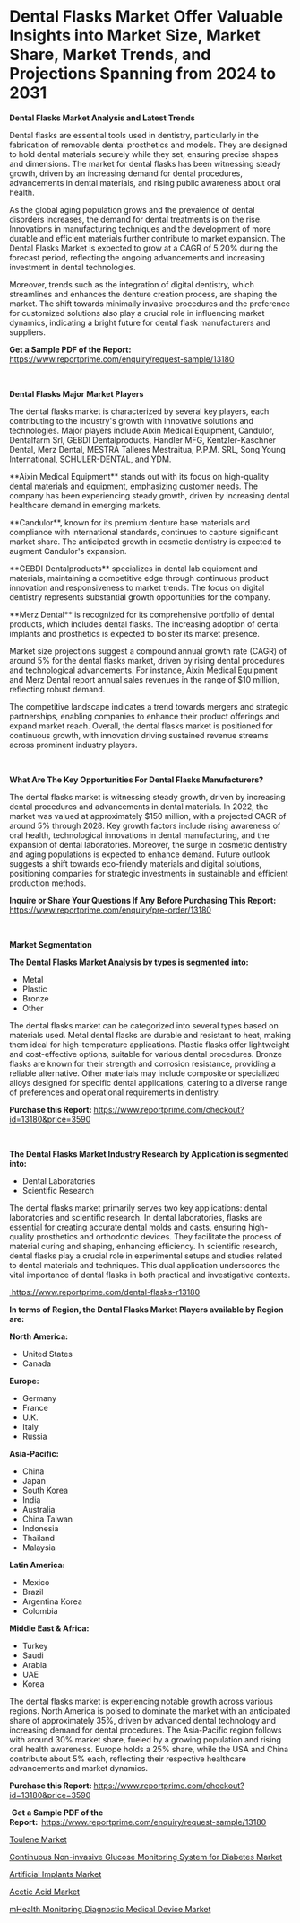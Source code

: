 <p><h1>Dental Flasks Market Offer Valuable Insights into Market Size, Market Share, Market Trends, and Projections Spanning from 2024 to 2031</h1></p><p><strong>Dental Flasks Market Analysis and Latest Trends</strong></p>
<p><p>Dental flasks are essential tools used in dentistry, particularly in the fabrication of removable dental prosthetics and models. They are designed to hold dental materials securely while they set, ensuring precise shapes and dimensions. The market for dental flasks has been witnessing steady growth, driven by an increasing demand for dental procedures, advancements in dental materials, and rising public awareness about oral health.</p><p>As the global aging population grows and the prevalence of dental disorders increases, the demand for dental treatments is on the rise. Innovations in manufacturing techniques and the development of more durable and efficient materials further contribute to market expansion. The Dental Flasks Market is expected to grow at a CAGR of 5.20% during the forecast period, reflecting the ongoing advancements and increasing investment in dental technologies.</p><p>Moreover, trends such as the integration of digital dentistry, which streamlines and enhances the denture creation process, are shaping the market. The shift towards minimally invasive procedures and the preference for customized solutions also play a crucial role in influencing market dynamics, indicating a bright future for dental flask manufacturers and suppliers.</p></p>
<p><strong>Get a Sample PDF of the Report:&nbsp;</strong> <a href="https://www.reportprime.com/enquiry/request-sample/13180">https://www.reportprime.com/enquiry/request-sample/13180</a></p>
<p>&nbsp;</p>
<p><strong>Dental Flasks Major Market Players</strong></p>
<p><p>The dental flasks market is characterized by several key players, each contributing to the industry's growth with innovative solutions and technologies. Major players include Aixin Medical Equipment, Candulor, Dentalfarm Srl, GEBDI Dentalproducts, Handler MFG, Kentzler-Kaschner Dental, Merz Dental, MESTRA Talleres Mestraitua, P.P.M. SRL, Song Young International, SCHULER-DENTAL, and YDM.</p><p>**Aixin Medical Equipment** stands out with its focus on high-quality dental materials and equipment, emphasizing customer needs. The company has been experiencing steady growth, driven by increasing dental healthcare demand in emerging markets.</p><p>**Candulor**, known for its premium denture base materials and compliance with international standards, continues to capture significant market share. The anticipated growth in cosmetic dentistry is expected to augment Candulor's expansion.</p><p>**GEBDI Dentalproducts** specializes in dental lab equipment and materials, maintaining a competitive edge through continuous product innovation and responsiveness to market trends. The focus on digital dentistry represents substantial growth opportunities for the company.</p><p>**Merz Dental** is recognized for its comprehensive portfolio of dental products, which includes dental flasks. The increasing adoption of dental implants and prosthetics is expected to bolster its market presence.</p><p>Market size projections suggest a compound annual growth rate (CAGR) of around 5% for the dental flasks market, driven by rising dental procedures and technological advancements. For instance, Aixin Medical Equipment and Merz Dental report annual sales revenues in the range of $10 million, reflecting robust demand.</p><p>The competitive landscape indicates a trend towards mergers and strategic partnerships, enabling companies to enhance their product offerings and expand market reach. Overall, the dental flasks market is positioned for continuous growth, with innovation driving sustained revenue streams across prominent industry players.</p></p>
<p>&nbsp;</p>
<p><strong>What Are The Key Opportunities For Dental Flasks Manufacturers?</strong></p>
<p><p>The dental flasks market is witnessing steady growth, driven by increasing dental procedures and advancements in dental materials. In 2022, the market was valued at approximately $150 million, with a projected CAGR of around 5% through 2028. Key growth factors include rising awareness of oral health, technological innovations in dental manufacturing, and the expansion of dental laboratories. Moreover, the surge in cosmetic dentistry and aging populations is expected to enhance demand. Future outlook suggests a shift towards eco-friendly materials and digital solutions, positioning companies for strategic investments in sustainable and efficient production methods.</p></p>
<p><strong>Inquire or Share Your Questions If Any Before Purchasing This Report:</strong> <a href="https://www.reportprime.com/enquiry/pre-order/13180">https://www.reportprime.com/enquiry/pre-order/13180</a></p>
<p>&nbsp;</p>
<p><strong>Market Segmentation</strong></p>
<p><strong>The Dental Flasks Market Analysis by types is segmented into:</strong></p>
<p><ul><li>Metal</li><li>Plastic</li><li>Bronze</li><li>Other</li></ul></p>
<p><p>The dental flasks market can be categorized into several types based on materials used. Metal dental flasks are durable and resistant to heat, making them ideal for high-temperature applications. Plastic flasks offer lightweight and cost-effective options, suitable for various dental procedures. Bronze flasks are known for their strength and corrosion resistance, providing a reliable alternative. Other materials may include composite or specialized alloys designed for specific dental applications, catering to a diverse range of preferences and operational requirements in dentistry.</p></p>
<p><strong>Purchase this Report:&nbsp;</strong><a href="https://www.reportprime.com/checkout?id=13180&price=3590">https://www.reportprime.com/checkout?id=13180&price=3590</a></p>
<p>&nbsp;</p>
<p><strong>The Dental Flasks Market Industry Research by Application is segmented into:</strong></p>
<p><ul><li>Dental Laboratories</li><li>Scientific Research</li></ul></p>
<p><p>The dental flasks market primarily serves two key applications: dental laboratories and scientific research. In dental laboratories, flasks are essential for creating accurate dental molds and casts, ensuring high-quality prosthetics and orthodontic devices. They facilitate the process of material curing and shaping, enhancing efficiency. In scientific research, dental flasks play a crucial role in experimental setups and studies related to dental materials and techniques. This dual application underscores the vital importance of dental flasks in both practical and investigative contexts.</p></p>
<p><a href="https://www.reportprime.com/dental-flasks-r13180">&nbsp;https://www.reportprime.com/dental-flasks-r13180</a></p>
<p><strong>In terms of Region, the Dental Flasks Market Players available by Region are:</strong></p>
<p>
    <p> <strong> North America: </strong>
        <ul>
            <li>United States</li>
            <li>Canada</li>
        </ul>
        </p> 
    <p> <strong> Europe: </strong>
        <ul>
            <li>Germany</li>
            <li>France</li>
            <li>U.K.</li>
            <li>Italy</li>
            <li>Russia</li>
        </ul>
        </p> 
    <p> <strong> Asia-Pacific: </strong>
        <ul>
            <li>China</li>
            <li>Japan</li>
            <li>South Korea</li>
            <li>India</li>
            <li>Australia</li>
            <li>China Taiwan</li>
            <li>Indonesia</li>
            <li>Thailand</li>
            <li>Malaysia</li>
        </ul>
        </p> 
    <p> <strong> Latin America: </strong>
        <ul>
            <li>Mexico</li>
            <li>Brazil</li>
            <li>Argentina Korea</li>
            <li>Colombia</li>
        </ul>
        </p> 
    <p> <strong> Middle East & Africa: </strong>
        <ul>
            <li>Turkey</li>
            <li>Saudi</li>
            <li>Arabia</li>
            <li>UAE</li>
            <li>Korea</li>
        </ul>
    </p>
    </p>
<p><p>The dental flasks market is experiencing notable growth across various regions. North America is poised to dominate the market with an anticipated share of approximately 35%, driven by advanced dental technology and increasing demand for dental procedures. The Asia-Pacific region follows with around 30% market share, fueled by a growing population and rising oral health awareness. Europe holds a 25% share, while the USA and China contribute about 5% each, reflecting their respective healthcare advancements and market dynamics.</p></p>
<p><strong>Purchase this Report: </strong><a href="https://www.reportprime.com/checkout?id=13180&price=3590">https://www.reportprime.com/checkout?id=13180&price=3590</a></p>
<p>&nbsp;<strong>Get a Sample PDF of the Report:&nbsp;&nbsp;</strong><a href="https://www.reportprime.com/enquiry/request-sample/13180">https://www.reportprime.com/enquiry/request-sample/13180</a></p>
<p><strong></strong></p>
<p><p><a href="https://www.linkedin.com/pulse/global-toulene-market-size-expected-experience-cagr-64-puycc?trackingId=aphwFplmRLKrMWMfXy9YhA%3D%3D">Toulene Market</a></p><p><a href="https://issuu.com/reportprime-2/docs/continuous-non-invasive-glucose-mon_23f422858da861">Continuous Non-invasive Glucose Monitoring System for Diabetes Market</a></p><p><a href="https://github.com/GRUBBSCHARLES/Market-Research-Report-List-1/blob/main/artificial-implants-market.md">Artificial Implants Market</a></p><p><a href="https://www.linkedin.com/pulse/navigating-acetic-acid-market-expert-analysis-forecast-lthkc?trackingId=iyGfODVHTMyL%2BP6v8h0QIg%3D%3D">Acetic Acid Market</a></p><p><a href="https://issuu.com/reportprime-2/docs/mhealth-monitoring-diagnostic-medic_9677cfc6f05a1a">mHealth Monitoring Diagnostic Medical Device Market</a></p></p>